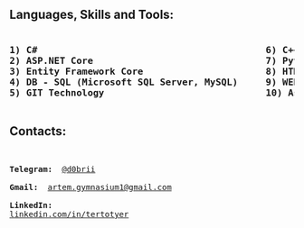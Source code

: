 
<h2>Languages, Skills and Tools: </h2>
<pre>
<h3>1) C#                                         6) C++ Basics 
2) ASP.NET Core                               7) Python 
3) Entity Framework Core                      8) HTML5, CSS
4) DB - SQL (Microsoft SQL Server, MySQL)     9) WEB, Computer Systems                              
5) GIT Technology                             10) Assembly Basics 
</h3></pre>

<h2>Contacts: </h2>
<pre>

<b>Telegram: </b>  <a href="https://t.me/d0brii">@d0brii</a><br>
<b>Gmail: </b>     <a href="mailto:artem.gymnasium1@gmail.com">artem.gymnasium1@gmail.com</a><br>
<b>LinkedIn: </b>  <a href="https://www.linkedin.com/in/tertotyer/">linkedin.com/in/tertotyer</a>

